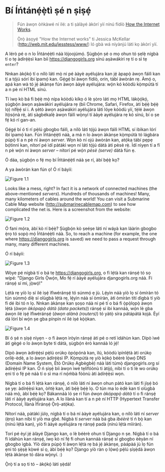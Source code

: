 # Bí Íńtánẹ́ẹ̀tì ṣé n ṣiṣẹ́

> Fún àwọn òǹkàwé ní ilé: a ti ṣàlàyé àkòrí yìí nínú fídíò [How the Internet Works](https://www.youtube.com/watch?v=oM9yAA09wdc).
> 
> Ọ̀rọ̀ àsọyé "How the Internet works" ti Jessica McKellar (http://web.mit.edu/jesstess/www/) ló gbà wá níyànjú láti kọ àkòrí yìí.

A lérò pé o n lo Íńtánẹ́ẹ̀tì náà lójoojúmọ́. Ṣùgbọ́n ṣé o mọ ohun tó ṣẹlẹ̀ nígbà tí o tẹ àdírẹ́ẹ̀sì kan bíi https://djangogirls.org sínú aṣàwákiri rẹ tí o sì tẹ `enter`?

Nnkan àkọ́kọ́ tí o nílò láti mọ̀ ni pé ààyè ayélujára kan jẹ́ àpapọ̀ àwọn fáìlì kan tí a tọ́jú sórí ibi ìpamọ́ kan. Gẹ́gẹ́ bí àwọn fídíò, orin, tàbí àwòrán rẹ. Àmọ́ o, apá kan wà tó jẹ́ àkànṣe fún àwọn ààyè ayélujára: wọ́n kó kóòdù kọ̀mpútà tí a n pè ní HTML sínú.

Tí ìwọ kò bá fi bẹ́ẹ̀ mọ̀ nípa kóòdù kíkọ ó lè ṣòro láti mọ HTML lákọ̀ọ́kọ́, ṣùgbọ́n àwọn aṣàwákiri ayélujára rẹ (bíi Chrome, Safari, Firefox, àti bẹ́ẹ̀ bẹ́ẹ̀ lọ) nífẹ̀ẹ́ sí i. A ṣètò àwọn aṣàwákiri ayélujára láti lóye kóòdù yìí, tẹ̀lé àwọn ìtọ́sọ́nà rẹ̀, àti ṣàgbékalẹ̀ àwọn fáìlì wọ̀nyí tí ààyè ayélujára rẹ kó sínú, bí o ṣe fẹ́ kó rí gan-an.

Gẹ́gẹ́ bí ó ti rí pẹ̀lú gbogbo fáìlì, a nílò láti tọ́jú àwọn fáìlì HTML sí ibìkan lórí ibi ìpamọ́ kan. Fún Íńtánẹ́ẹ̀tì náà, a má n lo àwọn àkànṣe kọ̀mpútà tó lágbára púpọ̀ tí a n pè ní àwọn *server*. Wọn kò ní ojú àwòrán kan, atọ́ka tàbí pẹpẹ bọ́tìnnì kan, nítorí pé ìdí pàtàkì wọn ní láti tọ́jú dátà àti pèsè rẹ̀. Ìdí nìyẹn tí a fí n pè wọ́n ní àwọn *server* – nítorí pé wọ́n *pèsè (serve)* dátà fún ẹ.

Ó dáa, ṣùgbọ́n o fẹ́ mọ bí Íńtánẹ́ẹ̀tì náà ṣe rí, àbí bẹ́ẹ̀ kọ?

A ya àwòrán kan fún ọ! Ó rí báyìí:

![Figure 1.1](images/internet_1.png)

Looks like a mess, right? In fact it is a network of connected machines (the above-mentioned *servers*). Hundreds of thousands of machines! Many, many kilometers of cables around the world! You can visit a Submarine Cable Map website (http://submarinecablemap.com) to see how complicated the net is. Here is a screenshot from the website:

![Figure 1.2](images/internet_3.png)

Ó fani mọ́ra, àbí kò rí bẹ́ẹ̀? Ṣùgbọ́n kò ṣeéṣe láti ní wáyà kan láàrin gbogbo ẹ̀rọ tó sopọ̀ mọ́ Íńtánẹ́ẹ̀tì náà. So, to reach a machine (for example, the one where https://djangogirls.org is saved) we need to pass a request through many, many different machines.

Ó rí báyìí:

![Figure 1.3](images/internet_2.png)

Wòye pé nígbà tí o bá tẹ https://djangogirls.org, o fi lẹ́tà kan ránṣẹ́ tó sọ wípé: "Django Girls Ọ̀wọ́n, Mo fẹ́ rí ààyè ayélujára djangogirls.org náà. Fi ránṣẹ́ sí mi, jọ̀wọ́!"

Lẹ́tà rẹ yíò lọ sí ilé iṣẹ́ ìfìwéránṣẹ́ tó súnmọ́ ẹ jù. Lẹ́yìn náà yíò lọ sí òmíràn tó tún súnmọ́ díẹ̀ sí olùgbà lẹ́tà rẹ, lẹ́yìn náà sí òmíràn, àti òmíràn títí dìgbà tí yíò fi dé ibi tó n lọ. Nnkan àkànṣe kan ṣoṣo náà ni pé tí o bá fi ọ̀pọ̀lọpọ̀ àwọn lẹ́tà (*àwọn àkópapọ̀ dátà (data packets)*) ránṣẹ́ sí ibi kannáà, wọ́n lè gba àwọn ilé iṣẹ́ ìfìwéránṣẹ́ (*àwọn alànà (routers)*) tó yàtọ̀ síra pátápátá kọjá. Èyí dá lórí bí wọ́n ṣe gba pínpín ní ilé iṣé kọ̀ọ̀kan.

![Figure 1.4](images/internet_4.png)

Bí ó ṣé n ṣiṣẹ́ nìyẹn - o fi àwọn ìròyìn ránṣẹ́ àti pé o retí ìdáhùn kan. Dípò ìwé àti gègé o lo àwọn byte ti dátà, ṣùgbọ́n èrò kannáà ló jẹ́!

Dípò àwọn àdírẹ́ẹ̀sì pẹ̀lú orúkọ òpópónà kan, ìlú, kóòdù ìpínlẹ́tà àti orúkọ orílẹ̀-èdè, a lo àwọn àdírẹ́ẹ̀sì IP. Kọ̀mpútà rẹ yíò kọ́kọ́ béèrè lọ́wọ́ DNS (Domain Name System, Ètò Orúkọ Agbègbè) náà láti túmọ̀ djangogirls.org sí àdírẹ́ẹ̀sì IP kan. Ó ń ṣiṣẹ́ bíi àwọn ìwé tẹlifóònù ti àtijọ́, níbi tí o ti lè wo orúkọ ẹni tí o fẹ́ pè náà tí o sì ma rí nọ́ḿbà fóònù àti àdírẹ́ẹ̀sì wọn.

Nígbà tí o bá fi lẹ́tà kan ránṣẹ́, ó nílò láti ní àwọn ohun pàtó kan láti fi jíṣẹ́ bó ṣe yẹ: àdírẹ́ẹ̀sì kan, òǹtẹ̀ kan, àti bẹ́ẹ̀ bẹ́ẹ̀ lọ. O tún ma lo èdè kan tí olùgbà náà mọ̀, àbí bẹ́ẹ̀ kọ? Bákannáà ló ṣe rí fún *àwọn àkópapọ̀ dátà* tí o fi ránṣẹ́ láti rí ààyè ayélujára kan. A lo ìlànà kan tí a n pè ní HTTP (Hypertext Transfer Protocol, Ìlànà Ìfiránṣẹ́ Ọ̀rọ̀-atọ̀ka).

Nítorí náà, pàtàkì jùlọ, nígbà tí o bá ní ààyè ayélujára kan, o nílò láti ní *server* (ẹ̀rọ) kan níbi tí yíò ma gbé. Nígbà tí *server* náà bá gba *ìbéèrè* tí ń bọ̀ kan (nínú lẹ́tà kan), yíò fi ààyè ayélujára rẹ ránṣẹ́ padà (nínú lẹ́tà mìíràn).

Torí pé èyí jẹ́ àlàyé Django kan, o lè béèrè ohun tí Django n ṣe. Nígbà tí o bá fi ìdáhùn kan ránṣẹ́, ìwọ kò ní fẹ́ fi ohun kannáà ránṣẹ́ sí gbogbo èèyàn ní gbogbo ìgbà. Yíò dára púpọ̀ tí àwọn lẹ́tà rẹ bá jẹ́ àkànṣe, pàápàá jù lọ fún ẹni tó ṣẹ̀ṣẹ̀ kọ̀wé sí ọ, àbí bẹ́ẹ̀ kọ? Django yíò ràn ọ lọ́wọ́ pẹ̀lú ṣíṣẹ̀dá àwọn lẹ́tà àkànṣe tó dára wọ̀nyí. :)

Ọ̀rọ̀ tí a sọ ti tó – àkọ́kọ́ láti ṣẹ̀dá!
